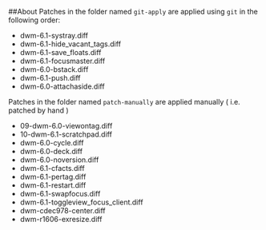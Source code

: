##About
Patches in the folder named `git-apply` are applied using  `git` in the following order:

- dwm-6.1-systray.diff
- dwm-6.1-hide_vacant_tags.diff
- dwm-6.1-save_floats.diff
- dwm-6.1-focusmaster.diff
- dwm-6.0-bstack.diff
- dwm-6.1-push.diff
- dwm-6.0-attachaside.diff

Patches in the folder named `patch-manually` are applied manually ( i.e. patched by hand )

- 09-dwm-6.0-viewontag.diff
- 10-dwm-6.1-scratchpad.diff
- dwm-6.0-cycle.diff
- dwm-6.0-deck.diff
- dwm-6.0-noversion.diff
- dwm-6.1-cfacts.diff
- dwm-6.1-pertag.diff
- dwm-6.1-restart.diff
- dwm-6.1-swapfocus.diff
- dwm-6.1-toggleview_focus_client.diff
- dwm-cdec978-center.diff
- dwm-r1606-exresize.diff
